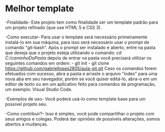 # Melhor template

-Finalidade-
  Este projeto tem como finalidade ser um template padrão para um projeto refinado (que use HTML 5 e CSS 3).
  
-Como executar-
  Para usar o template será necessário primeiramente instalá-lo em sua máquina, para isso será necessário usar o prompt de comando "git-bash".
  Após o prompt ser instalado e aberto, entre na pasta que deseja que o projeto esteja utilizando o comando: *cd C:/caminhoDaPasta*
  depois de entrar na pasta você precisará utilizar os seguintes comandos em ordem: 
    - git init
    - git clone https://github.com/gabriellopes2805/aula-git.git
  Caso os comandos forem efetuados com sucesso, abra a pasta e arraste o arquivo "index" para uma nova aba em seu navegador, porém se você quiser editá-lo,
  abra-o em um editor de texto ou em um aplicativo feito para comandos de programação, um exemplo: Visual Studio Code.
  
-Exemplos de uso-
  Você poderá usá-lo como template base para um possível projeto seu.
   
-Como contribuir?-
  Isso é simples, você pode compartilhar o projeto com seus amigos e colegas. Poderá dar opiniões de possíveis alterações, somos abertos a mudanças.
  
